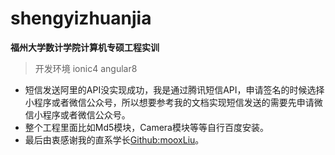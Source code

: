 # shengyizhuanjia

**福州大学数计学院计算机专硕工程实训**

> 开发环境 ionic4 angular8

- 短信发送阿里的API没实现成功，我是通过腾讯短信API，申请签名的时候选择小程序或者微信公众号，所以想要参考我的文档实现短信发送的需要先申请微信小程序或者微信公众号。
- 整个工程里面比如Md5模块，Camera模块等等自行百度安装。
- 最后由衷感谢我的直系学长[Github:mooxLiu](https://github.com/mooxLiu/shengyizhuanjia_ionic)。
